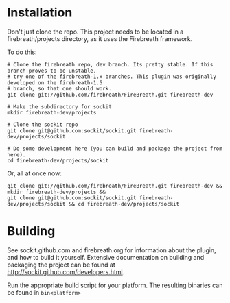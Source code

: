 Installation
=====================

Don't just clone the repo. This project needs to be located in
a firebreath/projects directory, as it uses the Firebreath framework.

To do this:

    # Clone the firebreath repo, dev branch. Its pretty stable. If this branch proves to be unstable,
    # try one of the firebreath-1.x branches. This plugin was originally developed on the firebreath-1.5
    # branch, so that one should work.
    git clone git://github.com/firebreath/FireBreath.git firebreath-dev

    # Make the subdirectory for sockit
    mkdir firebreath-dev/projects

    # Clone the sockit repo
    git clone git@github.com:sockit/sockit.git firebreath-dev/projects/sockit

    # Do some development here (you can build and package the project from here).
    cd firebreath-dev/projects/sockit

Or, all at once now:

    git clone git://github.com/firebreath/FireBreath.git firebreath-dev && mkdir firebreath-dev/projects && 
    git clone git@github.com:sockit/sockit.git firebreath-dev/projects/sockit && cd firebreath-dev/projects/sockit


Building
====================

See sockit.github.com and firebreath.org for information about the plugin, and how to build it yourself. Extensive documentation on 
building and packaging the project can be found at <a href="http://sockit.github.com/developers.html">http://sockit.github.com/developers.html.

Run the appropriate build script for your platform. The resulting binaries can be found in <code>bin\<platform></code> 

